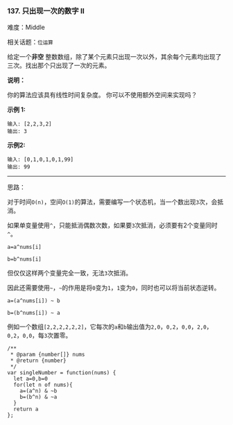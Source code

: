 ### 137. 只出现一次的数字 II

难度：Middle

相关话题：`位运算`

给定一个**非空** 整数数组，除了某个元素只出现一次以外，其余每个元素均出现了三次。找出那个只出现了一次的元素。



**说明：** 



你的算法应该具有线性时间复杂度。 你可以不使用额外空间来实现吗？



**示例 1:** 



```
输入: [2,2,3,2]
输出: 3
```


**示例2:** 



```
输入: [0,1,0,1,0,1,99]
输出: 99
```



-----

思路：

对于时间`O(n)`，空间`O(1)`的算法，需要编写一个状态机，当一个数出现`3`次，会抵消。

如果单变量使用`^`，只能抵消偶数次数，如果要`3`次抵消，必须要有2个变量同时`^`。

`a=a^nums[i]`

`b=b^nums[i]`

但仅仅这样两个变量完全一致，无法`3`次抵消。

因此还需要使用`~`，`~`的作用是将`0`变为`1`，`1`变为`0`，同时也可以将当前状态逆转。

`a=(a^nums[i]) ~ b`

`b=(b^nums[i]) ~ a`

例如一个数组`[2,2,2,2,2,2]`，它每次的`a`和`b`输出值为`2,0`，`0,2`，`0,0`，`2,0`，`0,2`，`0,0`，每`3`次置零。

```
/**
 * @param {number[]} nums
 * @return {number}
 */
var singleNumber = function(nums) {
  let a=0,b=0
  for(let n of nums){
    a=(a^n) & ~b
    b=(b^n) & ~a
  }
  return a
};
```

